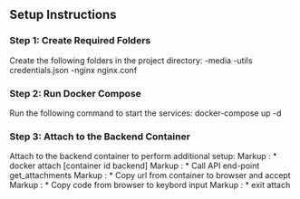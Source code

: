 
## Setup Instructions

### Step 1: Create Required Folders

Create the following folders in the project directory:
-media
-utils
    credentials.json
-nginx
    nginx.conf

### Step 2: Run Docker Compose
Run the following command to start the services:
    docker-compose up -d

### Step 3: Attach to the Backend Container
Attach to the backend container to perform additional setup:
Markup : *     docker attach [container id backend]
Markup : *     Call API end-point get_attachments
Markup : *     Copy url from container to browser and accept 
Markup : *     Copy code from browser to keybord input
Markup : *     exit attach
